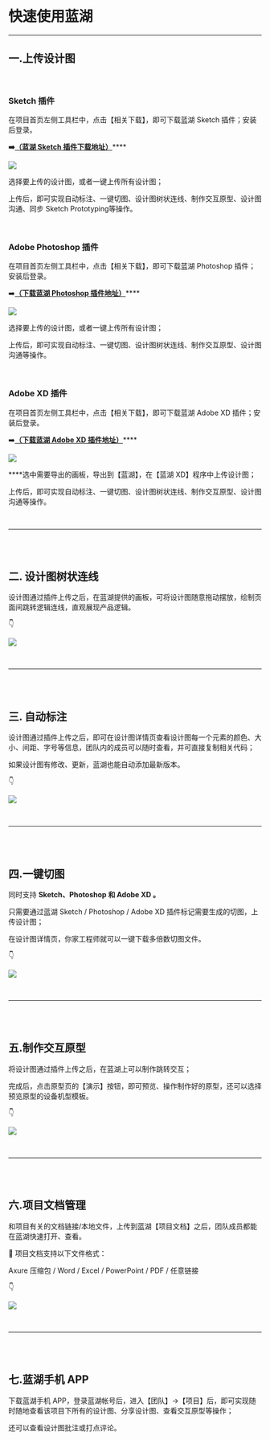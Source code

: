 # 快速使用蓝湖

---

## 一.上传设计图

&nbsp;     

### Sketch 插件
在项目首页左侧工具栏中，点击【相关下载】，即可下载蓝湖 Sketch 插件；安装后登录。

**➡️**[**（蓝湖 Sketch 插件下载地址）**](https://lanhuapp.com/mac)\*\*\*\*

![](../../.gitbook/assets/1%20%285%29.png)



选择要上传的设计图，或者一键上传所有设计图；

上传后，即可实现自动标注、一键切图、设计图树状连线、制作交互原型、设计图沟通、同步 Sketch Prototyping等操作。

&nbsp;    

### Adobe Photoshop 插件

在项目首页左侧工具栏中，点击【相关下载】，即可下载蓝湖 Photoshop 插件；安装后登录。

➡️[**（下载蓝湖 Photoshop 插件地址）**](https://lanhuapp.com/ps)\*\*\*\*

![](../../.gitbook/assets/1%20%288%29.png)

  
选择要上传的设计图，或者一键上传所有设计图；

上传后，即可实现自动标注、一键切图、设计图树状连线、制作交互原型、设计图沟通等操作。

&nbsp;    

### Adobe XD 插件

在项目首页左侧工具栏中，点击【相关下载】，即可下载蓝湖 Adobe XD 插件；安装后登录。

➡️[**（下载蓝湖 Adobe XD 插件地址）**](https://lanhuapp.com/xd)\*\*\*\*

![](../../.gitbook/assets/1%20%289%29.png)

  
****选中需要导出的画板，导出到【蓝湖】，在【蓝湖 XD】程序中上传设计图；

上传后，即可实现自动标注、一键切图、设计图树状连线、制作交互原型、设计图沟通等操作。

&nbsp;    

---

&nbsp;    
&nbsp;    

## 二. 设计图树状连线


设计图通过插件上传之后，在蓝湖提供的画板，可将设计图随意拖动摆放，绘制页面间跳转逻辑连线，直观展现产品逻辑。

👇

![](../.gitbook/assets/27%20%281%29.gif)

&nbsp;    

---

&nbsp;    
&nbsp;    

## 三. 自动标注


设计图通过插件上传之后，即可在设计图详情页查看设计图每一个元素的颜色、大小、间距、字号等信息，团队内的成员可以随时查看，并可直接复制相关代码；

如果设计图有修改、更新，蓝湖也能自动添加最新版本。

👇

![](../.gitbook/assets/10%20%281%29.gif)

&nbsp;    

---

&nbsp;    
&nbsp;    

## 四.一键切图


同时支持 **Sketch、Photoshop 和 Adobe XD 。**

只需要通过蓝湖 Sketch / Photoshop / Adobe XD 插件标记需要生成的切图，上传设计图；

在设计图详情页，你家工程师就可以一键下载多倍数切图文件。

👇

![](../.gitbook/assets/17.gif)

&nbsp;    

---
&nbsp;    
&nbsp;    

## 五.制作交互原型


将设计图通过插件上传之后，在蓝湖上可以制作跳转交互；

完成后，点击原型页的【演示】按钮，即可预览、操作制作好的原型，还可以选择预览原型的设备机型模板。

👇

![](../.gitbook/assets/3.gif)

&nbsp;    

---

&nbsp;    
&nbsp;    

## 六.项目文档管理


和项目有关的文档链接/本地文件，上传到蓝湖【项目文档】之后，团队成员都能在蓝湖快速打开、查看。



💌 项目文档支持以下文件格式：

Axure 压缩包 / Word / Excel / PowerPoint / PDF / 任意链接

👇

![](../.gitbook/assets/32%20%281%29.gif)

&nbsp;    

---

&nbsp;    
&nbsp;    

## 七.蓝湖手机 APP

下载蓝湖手机 APP，登录蓝湖帐号后，进入【团队】→【项目】后，即可实现随时随地查看该项目下所有的设计图、分享设计图、查看交互原型等操作；

还可以查看设计图批注或打点评论。

&nbsp;    